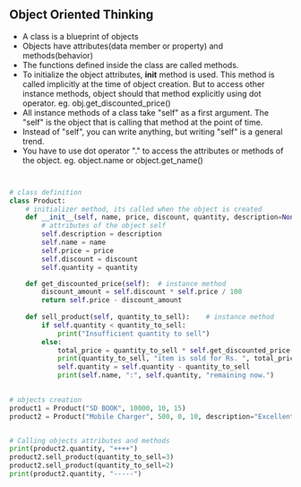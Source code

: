 ## Object Oriented Thinking

- A class is a blueprint of objects
- Objects have attributes(data member or property) and methods(behavior)
- The functions defined inside the class are called methods. 
- To initialize the object attributes, __init__ method is used. This method is called implicitly at the time of object creation. But to access other instance methods, object should that method explicitly using dot operator. eg. obj.get_discounted_price()
- All instance methods of a class take "self" as a first argument. The "self" is the object that is calling that method at the point of time. 
- Instead of "self", you can write anything, but writing "self" is a general trend. 
- You have to use dot operator "." to access the attributes or methods of the object.  eg. object.name or object.get_name()

```python


# class definition
class Product:
    # initializer method, its called when the object is created
    def __init__(self, name, price, discount, quantity, description=None):
        # attributes of the object self
        self.description = description
        self.name = name
        self.price = price
        self.discount = discount
        self.quantity = quantity

    def get_discounted_price(self):  # instance method
        discount_amount = self.discount * self.price / 100
        return self.price - discount_amount
    
    def sell_product(self, quantity_to_sell):    # instance method
        if self.quantity < quantity_to_sell:
            print("Insufficient quantity to sell")
        else:
            total_price = quantity_to_sell * self.get_discounted_price()
            print(quantity_to_sell, "item is sold for Rs. ", total_price)
            self.quantity = self.quantity - quantity_to_sell
            print(self.name, ":", self.quantity, "remaining now.")
    

# objects creation
product1 = Product("SD BOOK", 10000, 10, 15)
product2 = Product("Mobile Charger", 500, 0, 10, description="Excellent mobile charger")


# Calling objects attributes and methods
print(product2.quantity, "++++")
product2.sell_product(quantity_to_sell=3)
product2.sell_product(quantity_to_sell=2)
print(product2.quantity, "-----")

```